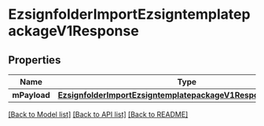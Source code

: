 # EzsignfolderImportEzsigntemplatepackageV1Response

## Properties
Name | Type | Description | Notes
------------ | ------------- | ------------- | -------------
**mPayload** | [**EzsignfolderImportEzsigntemplatepackageV1ResponseMPayload***](EzsignfolderImportEzsigntemplatepackageV1ResponseMPayload.md) |  | 

[[Back to Model list]](../README.md#documentation-for-models) [[Back to API list]](../README.md#documentation-for-api-endpoints) [[Back to README]](../README.md)


